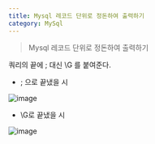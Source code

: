 ```yaml
---
title: Mysql 레코드 단위로 정돈하여 출력하기
category: MySql
---
```


> Mysql 레코드 단위로 정돈하여 출력하기

쿼리의 끝에 ; 대신 \\G 를 붙여준다.

- ; 으로 끝냈을 시


![image](https://user-images.githubusercontent.com/98504939/155050475-2c4b4049-b40e-4a3b-9c5f-cac9b60cb160.png)

- \\G로 끝냈을 시

![image](https://user-images.githubusercontent.com/98504939/155050483-198e7047-82ec-459b-9d38-97b50c969ff5.png)